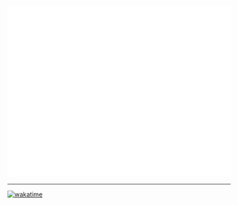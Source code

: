 ![Metrics](https://github.com/EvilNick2/EvilNick2/blob/main/github-metrics.svg)

---

[![wakatime](https://wakatime.com/badge/user/9945bc3e-a6cb-411c-99e9-7e739827a9c4.svg)](https://wakatime.com/@9945bc3e-a6cb-411c-99e9-7e739827a9c4)